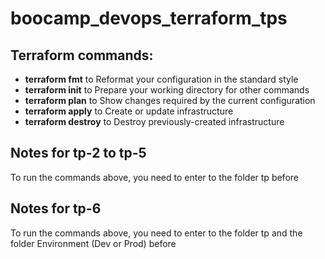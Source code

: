 # boocamp_devops_terraform_tps

## Terraform commands:

- **terraform fmt** to Reformat your configuration in the standard style
- **terraform init** to Prepare your working directory for other commands
- **terraform plan** to Show changes required by the current configuration
- **terraform apply** to Create or update infrastructure
- **terraform destroy** to Destroy previously-created infrastructure

## Notes for tp-2 to tp-5

To run the commands above, you need to enter to the folder tp before

## Notes for tp-6

To run the commands above, you need to enter to the folder tp and the folder Environment (Dev or Prod) before
 
